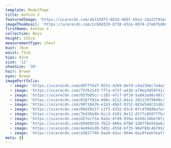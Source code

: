 ```yaml
---
template: ModelPage
title: Ashton V
featuredImage: 'https://ucarecdn.com/a6333975-681d-4b6f-b5e1-14a22f91eddc/'
imageThumbnail: 'https://ucarecdn.com/2cb8d329-8738-432e-8974-27e07bdb6190/'
firstName: Ashton V
collection: Boys
height: 155cm
measurementType: chest
bust: 78cm
waist: 71cm
hips: 82cm
size: '12'
shoeSize: '39'
hair: Brown
eyes: Brown
imagePortfolio:
  - image: 'https://ucarecdn.com/d07ff6df-9531-4269-8efd-c0a23bbc7a4e/'
  - image: 'https://ucarecdn.com/75f63143-7f7a-4f3f-a43b-a70ea3859741/'
  - image: 'https://ucarecdn.com/057b85cc-c185-47cf-8f10-5a843a98c487/'
  - image: 'https://ucarecdn.com/0187f02a-b00c-4112-84a1-28111979049c/'
  - image: 'https://ucarecdn.com/90f10426-e1b3-4b63-9252-883e54dc51d8/'
  - image: 'https://ucarecdn.com/09d39217-c2f3-4332-83c5-8fc4f0dd6a7e/'
  - image: 'https://ucarecdn.com/7bd30a9b-6cc3-4101-8e12-d177c85877fb/'
  - image: 'https://ucarecdn.com/d27ecf3a-8a5e-4fd9-939a-6d50c34bb78f/'
  - image: 'https://ucarecdn.com/09d6851b-7b22-409a-8780-1d8778e916e6/'
  - image: 'https://ucarecdn.com/4e8841d0-583c-4558-bf35-904f80c46703/'
  - image: 'https://ucarecdn.com/a5827746-9aa9-42ac-9844-6ac8feeb7eaf/'
meta: {}
---
```


